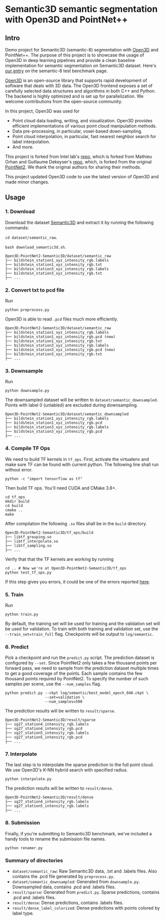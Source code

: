 # Semantic3D semantic segmentation with Open3D and PointNet++

## Intro

Demo project for Semantic3D (semantic-8) segmentation with
[Open3D](https://github.com/IntelVCL/Open3D) and PointNet++. The
purpose of this project is to showcase the usage of Open3D in deep learning pipelines
and provide a clean baseline implementation for semantic segmentation on Semantic3D
dataset.  Here's
[our entry](http://www.semantic3d.net/view_method_detail.php?method=PointNet2_Demo)
on the semantic-8 test benchmark page.


[Open3D](https://github.com/IntelVCL/Open3D) is an open-source library that supports
rapid development of software that deals with 3D data. The Open3D frontend exposes a
set of carefully selected data structures and algorithms in both C++ and Python. The
backend is highly optimized and is set up for parallelization. We welcome contributions
from the open-source community.

In this project, Open3D was used for
- Point cloud data loading, writing, and visualization. Open3D provides efficient
  implementations of various point cloud manipulation methods.
- Data pre-processing, in particular, voxel-based down-sampling.
- Point cloud interpolation, in particular, fast nearest neighbor search for label
  interpolation.
- And more.

This project is forked from Intel lab's [repo](https://github.com/intel-isl/Open3D-PointNet2-Semantic3D), which is forked
from Mathieu Orhan and Guillaume Dekeyser's
[repo](https://github.com/mathieuorhan/pointnet2_semantic), which, is forked
from the original [PointNet2](https://github.com/charlesq34/pointnet2). We thank the
original authors for sharing their methods.

This project updated Open3D code to use the latest version of Open3D and made minor changes.

## Usage

### 1. Download

Download the dataset [Semantic3D](http://www.semantic3d.net/view_dbase.php) and extract it by running the following commands: 

`cd dataset/semantic_raw`.

`bash download_semantic3d.sh`.

```shell
Open3D-PointNet2-Semantic3D/dataset/semantic_raw
├── bildstein_station1_xyz_intensity_rgb.labels
├── bildstein_station1_xyz_intensity_rgb.txt
├── bildstein_station3_xyz_intensity_rgb.labels
├── bildstein_station3_xyz_intensity_rgb.txt
├── ...
```

### 2. Convert txt to pcd file

Run

```shell
python preprocess.py
```

Open3D is able to read `.pcd` files much more efficiently.

```shell
Open3D-PointNet2-Semantic3D/dataset/semantic_raw
├── bildstein_station1_xyz_intensity_rgb.labels
├── bildstein_station1_xyz_intensity_rgb.pcd (new)
├── bildstein_station1_xyz_intensity_rgb.txt
├── bildstein_station3_xyz_intensity_rgb.labels
├── bildstein_station3_xyz_intensity_rgb.pcd (new)
├── bildstein_station3_xyz_intensity_rgb.txt
├── ...
```

### 3. Downsample

Run

```shell
python downsample.py
```

The downsampled dataset will be written to `dataset/semantic_downsampled`. Points with
label 0 (unlabled) are excluded during downsampling.

```shell
Open3D-PointNet2-Semantic3D/dataset/semantic_downsampled
├── bildstein_station1_xyz_intensity_rgb.labels
├── bildstein_station1_xyz_intensity_rgb.pcd
├── bildstein_station3_xyz_intensity_rgb.labels
├── bildstein_station3_xyz_intensity_rgb.pcd
├── ...
```

### 4. Compile TF Ops
We need to build TF kernels in `tf_ops`. First, activate the virtualenv and make
sure TF can be found with current python. The following line shall run without
error.

```shell
python -c "import tensorflow as tf"
```

Then build TF ops. You'll need CUDA and CMake 3.8+.

```shell
cd tf_ops
mkdir build
cd build
cmake ..
make
```

After compilation the following `.so` files shall be in the `build` directory.

```shell
Open3D-PointNet2-Semantic3D/tf_ops/build
├── libtf_grouping.so
├── libtf_interpolate.so
├── libtf_sampling.so
├── ...
```

Verify that that the TF kernels are working by running

```shell
cd .. # Now we're at Open3D-PointNet2-Semantic3D/tf_ops
python test_tf_ops.py
```

If this step gives you errors, it could be one of the errors reported [here](https://github.com/ytyfeng/Open3D-PointNet2-Semantic3D/issues/1).

### 5. Train

Run

```shell
python train.py
```

By default, the training set will be used for training and the validation set
will be used for validation. To train with both training and validation set,
use the `--train_set=train_full` flag. Checkpoints will be output to
`log/semantic`.

### 6. Predict

Pick a checkpoint and run the `predict.py` script. The prediction dataset is
configured by `--set`. Since PointNet2 only takes a few thousand points per
forward pass, we need to sample from the prediction dataset multiple times to
get a good coverage of the points. Each sample contains the few thousand points
required by PointNet2. To specify the number of such samples per scene, use the
`--num_samples` flag.

```shell
python predict.py --ckpt log/semantic/best_model_epoch_040.ckpt \
                  --set=validation \
                  --num_samples=500
```

The prediction results will be written to `result/sparse`.

```
Open3D-PointNet2-Semantic3D/result/sparse
├── sg27_station4_intensity_rgb.labels
├── sg27_station4_intensity_rgb.pcd
├── sg27_station5_intensity_rgb.labels
├── sg27_station5_intensity_rgb.pcd
├── ...
```

### 7. Interpolate

The last step is to interpolate the sparse prediction to the full point cloud.
We use Open3D's K-NN hybrid search with specified radius.

```shell
python interpolate.py
```

The prediction results will be written to `result/dense`.

```shell
Open3D-PointNet2-Semantic3D/result/dense
├── sg27_station4_intensity_rgb.labels
├── sg27_station5_intensity_rgb.labels
├── ...
```

### 8. Submission

Finally, if you're submitting to Semantic3D benchmark, we've included a handy
tools to rename the submission file names.

```shell
python renamer.py
```

### Summary of directories

- `dataset/semantic_raw`: Raw Semantic3D data, .txt and .labels files. Also contains the
  .pcd file generated by `preprocess.py`.
- `dataset/semantic_downsampled`: Generated from `downsample.py`. Downsampled data,
   contains .pcd and .labels files.
- `result/sparse`: Generated from `predict.py`. Sparse predictions, contains .pcd and
   .labels files.
- `result/dense`: Dense predictions, contains .labels files.
- `result/dense_label_colorized`: Dense predictions with points colored by label type.

